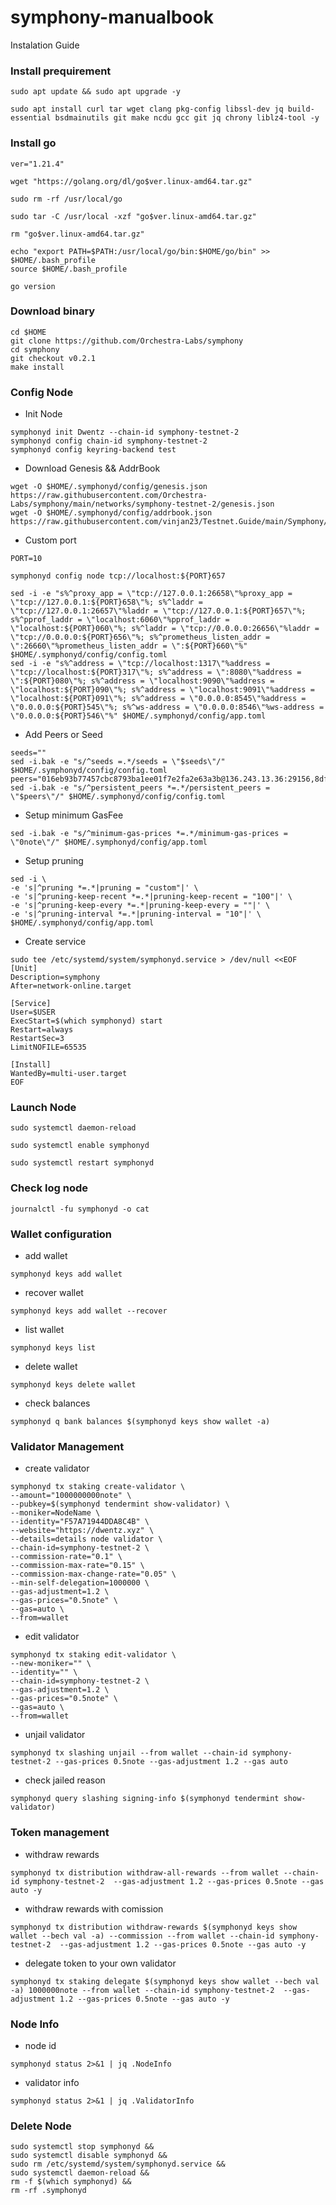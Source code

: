 # symphony-manualbook
Instalation Guide

### Install prequirement
```
sudo apt update && sudo apt upgrade -y
```
```
sudo apt install curl tar wget clang pkg-config libssl-dev jq build-essential bsdmainutils git make ncdu gcc git jq chrony liblz4-tool -y
```

### Install go
```
ver="1.21.4"
```
```
wget "https://golang.org/dl/go$ver.linux-amd64.tar.gz"
```
```
sudo rm -rf /usr/local/go
```
```
sudo tar -C /usr/local -xzf "go$ver.linux-amd64.tar.gz"
```
```
rm "go$ver.linux-amd64.tar.gz"
```
```
echo "export PATH=$PATH:/usr/local/go/bin:$HOME/go/bin" >> $HOME/.bash_profile
source $HOME/.bash_profile
```
```
go version
```

### Download binary
```
cd $HOME
git clone https://github.com/Orchestra-Labs/symphony
cd symphony
git checkout v0.2.1
make install
```
### Config Node
* Init Node
```
symphonyd init Dwentz --chain-id symphony-testnet-2
symphonyd config chain-id symphony-testnet-2
symphonyd config keyring-backend test
```
* Download Genesis && AddrBook
```
wget -O $HOME/.symphonyd/config/genesis.json https://raw.githubusercontent.com/Orchestra-Labs/symphony/main/networks/symphony-testnet-2/genesis.json
wget -O $HOME/.symphonyd/config/addrbook.json https://raw.githubusercontent.com/vinjan23/Testnet.Guide/main/Symphony/addrbook.json
```
* Custom port
```
PORT=10
```
```
symphonyd config node tcp://localhost:${PORT}657
```
```
sed -i -e "s%^proxy_app = \"tcp://127.0.0.1:26658\"%proxy_app = \"tcp://127.0.0.1:${PORT}658\"%; s%^laddr = \"tcp://127.0.0.1:26657\"%laddr = \"tcp://127.0.0.1:${PORT}657\"%; s%^pprof_laddr = \"localhost:6060\"%pprof_laddr = \"localhost:${PORT}060\"%; s%^laddr = \"tcp://0.0.0.0:26656\"%laddr = \"tcp://0.0.0.0:${PORT}656\"%; s%^prometheus_listen_addr = \":26660\"%prometheus_listen_addr = \":${PORT}660\"%" $HOME/.symphonyd/config/config.toml
sed -i -e "s%^address = \"tcp://localhost:1317\"%address = \"tcp://localhost:${PORT}317\"%; s%^address = \":8080\"%address = \":${PORT}080\"%; s%^address = \"localhost:9090\"%address = \"localhost:${PORT}090\"%; s%^address = \"localhost:9091\"%address = \"localhost:${PORT}091\"%; s%^address = \"0.0.0.0:8545\"%address = \"0.0.0.0:${PORT}545\"%; s%^ws-address = \"0.0.0.0:8546\"%ws-address = \"0.0.0.0:${PORT}546\"%" $HOME/.symphonyd/config/app.toml

```

* Add Peers or Seed
```
seeds=""
sed -i.bak -e "s/^seeds =.*/seeds = \"$seeds\"/" $HOME/.symphonyd/config/config.toml
peers="016eb93b77457cbc8793ba1ee01f7e2fa2e63a3b@136.243.13.36:29156,8df964c61393d33d11f7c821aba1a72f428c0d24@34.41.129.120:26656,298743e0b4813ada523e26922d335a3fb37ec58a@37.27.195.219:26656,785f5e73e26623214269909c0be2df3f767fbe50@35.225.73.240:26656,22e9b542b7f690922e846f479878ab391e69c4c3@57.129.35.242:26656,9d4ee7dea344cc5ca83215cf7bf69ba4001a6c55@5.9.73.170:29156,77ce4b0a96b3c3d6eb2beb755f9f6f573c1b4912@178.18.251.146:22656,27c6b80a1235d41196aa56459689c28f285efd15@136.243.104.103:24856,adc09b9238bc582916abda954b081220d6f9cbc2@34.172.132.224:26656"
sed -i.bak -e "s/^persistent_peers *=.*/persistent_peers = \"$peers\"/" $HOME/.symphonyd/config/config.toml

```
* Setup minimum GasFee
```
sed -i.bak -e "s/^minimum-gas-prices *=.*/minimum-gas-prices = \"0note\"/" $HOME/.symphonyd/config/app.toml

```

* Setup pruning
```
sed -i \
-e 's|^pruning *=.*|pruning = "custom"|' \
-e 's|^pruning-keep-recent *=.*|pruning-keep-recent = "100"|' \
-e 's|^pruning-keep-every *=.*|pruning-keep-every = ""|' \
-e 's|^pruning-interval *=.*|pruning-interval = "10"|' \
$HOME/.symphonyd/config/app.toml
```
* Create service
```
sudo tee /etc/systemd/system/symphonyd.service > /dev/null <<EOF
[Unit]
Description=symphony
After=network-online.target

[Service]
User=$USER
ExecStart=$(which symphonyd) start
Restart=always
RestartSec=3
LimitNOFILE=65535

[Install]
WantedBy=multi-user.target
EOF
```
### Launch Node
```
sudo systemctl daemon-reload 
```
```
sudo systemctl enable symphonyd
```
```
sudo systemctl restart symphonyd
```
### Check log node
```
journalctl -fu symphonyd -o cat
```
### Wallet configuration
* add wallet
```
symphonyd keys add wallet
```
* recover wallet
```
symphonyd keys add wallet --recover
```
* list wallet
```
symphonyd keys list
```
* delete wallet
```
symphonyd keys delete wallet
```
* check balances
```
symphonyd q bank balances $(symphonyd keys show wallet -a)
```
### Validator Management
* create validator
```
symphonyd tx staking create-validator \
--amount="1000000000note" \
--pubkey=$(symphonyd tendermint show-validator) \
--moniker=NodeName \
--identity="F57A71944DDA8C4B" \
--website="https://dwentz.xyz" \
--details=details node validator \
--chain-id=symphony-testnet-2 \
--commission-rate="0.1" \
--commission-max-rate="0.15" \
--commission-max-change-rate="0.05" \
--min-self-delegation=1000000 \
--gas-adjustment=1.2 \
--gas-prices="0.5note" \
--gas=auto \
--from=wallet
```
* edit validator
```
symphonyd tx staking edit-validator \
--new-moniker="" \
--identity="" \
--chain-id=symphony-testnet-2 \
--gas-adjustment=1.2 \
--gas-prices="0.5note" \
--gas=auto \
--from=wallet
```
* unjail validator
```
symphonyd tx slashing unjail --from wallet --chain-id symphony-testnet-2 --gas-prices 0.5note --gas-adjustment 1.2 --gas auto
```
* check jailed reason
```
symphonyd query slashing signing-info $(symphonyd tendermint show-validator)
```
### Token management

* withdraw rewards
```
symphonyd tx distribution withdraw-all-rewards --from wallet --chain-id symphony-testnet-2  --gas-adjustment 1.2 --gas-prices 0.5note --gas auto -y
```
* withdraw rewards with comission
```
symphonyd tx distribution withdraw-rewards $(symphonyd keys show wallet --bech val -a) --commission --from wallet --chain-id symphony-testnet-2  --gas-adjustment 1.2 --gas-prices 0.5note --gas auto -y
```
* delegate token to your own validator
```
symphonyd tx staking delegate $(symphonyd keys show wallet --bech val -a) 1000000note --from wallet --chain-id symphony-testnet-2  --gas-adjustment 1.2 --gas-prices 0.5note --gas auto -y
```
### Node Info
* node id
```
symphonyd status 2>&1 | jq .NodeInfo
```
* validator info
```
symphonyd status 2>&1 | jq .ValidatorInfo
```

### Delete Node
```
sudo systemctl stop symphonyd &&
sudo systemctl disable symphonyd &&
sudo rm /etc/systemd/system/symphonyd.service &&
sudo systemctl daemon-reload &&
rm -f $(which symphonyd) &&
rm -rf .symphonyd
```
